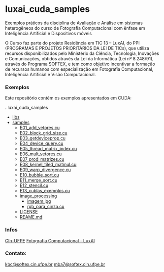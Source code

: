 # luxai_cuda_samples

Exemplos práticos da disciplina de Avaliação e Análise em sistemas heterogêneos do curso de Fotografia Computacional com ênfase em Inteligência Artificial e Dispositivos móveis

O Curso faz parte do projeto Residência em TIC 13 – LuxAI, do PPI (PROGRAMAS E PROJETOS PRIORITÁRIOS DA LEI DE TICs), que utiliza recursos disponibilizados pelo Ministério da Ciência, Tecnologia, Inovações e Comunicações, obtidos através da Lei da Informática (Lei nº 8.248/91), através do Programa SOFTEX, e tem como objetivo incentivar a formação de recursos humanos com especialização em Fotografia Computacional, Inteligência Artificial e Visão Computacional.

### Exemplos
Este repositório contém os exemplos apresentados em CUDA:

. luxai_cuda_samples
* [libs](./libs/)
* [samples](./samples/)
    + [E01_add_vetores.cu](./samples/E01_add_vetores.cu)
    + [E02_block_grid_size.cu](./samples/E02_block_grid_size.cu)
    + [E03_getdeviceprop.cu](./samples/E03_getdeviceprop.cu)
    + [E04_device_query.cu](./samples/E04_device_query.cu)
    + [E05_thread_matrix_index.cu](./samples/E05_thread_matrix_index.cu)
    + [E06_mult_vetores.cu](./samples/E06_mult_vetores.cu)
    + [E07_prod_matrizes.cu](./samples/E07_prod_matrizes.cu)
    + [E08_kernel_tiled_matmul.cu](./samples/E08_kernel_tiled_matmul.cu)
    + [E09_warp_divergence.cu](./samples/E09_warp_divergence.cu)
    + [E10_bubble_sort.cu](./samples/E10_bubble_sort.cu)
    + [E11_merge_sort.cu](./samples/E11_merge_sort.cu)
    + [E12_stencil.cu](./samples/E12_stencil.cu)
    + [E13_cublas_exemplos.cu](./samples/E13_cublas_exemplos.cu)
    + [image_processing](./samples/image_processing/)
        * [imagem.jpg](./samples/image_processing/imagem.jpg)
        * [rgb_para_cinza.cu](./samples/image_processing/rgb_para_cinza.cu)
    + [LICENSE](./LICENSE)
    + [REAME.md](./README.md)

### Infos
[CIn-UFPE](www.cin.ufpe.br)
[Fotografia Computacional - LuxAI](https://sites.google.com/softex.cin.ufpe.br/curso-de-fotocomp)

### Contato:
kbc@softex.cin.ufpe.br
mba7@softex.cin.ufpe.br